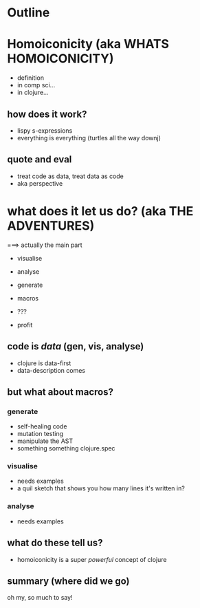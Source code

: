 # Outline

# Homoiconicity (aka WHATS HOMOICONICITY)

* definition
* in comp sci...
* in clojure...

## how does it work?

* lispy s-expressions
* everything is everything (turtles all the way downj)

## quote and eval

* treat code as data, treat data as code
* aka perspective

# what does it let us do? (aka THE ADVENTURES)

===> actually the main part

* visualise
* analyse
* generate

* macros
* ???
* profit


## code is *data* (gen, vis, analyse)

* clojure is data-first
* data-description comes

## but what about macros?

### generate

* self-healing code
* mutation testing
* manipulate the AST
* something something clojure.spec

### visualise

* needs examples
* a quil sketch that shows you how many lines it's written in?

### analyse

* needs examples

## what do these tell us?
* homoiconicity is a super _powerful_ concept of clojure


## summary (where did we go)

oh my, so much to say!
